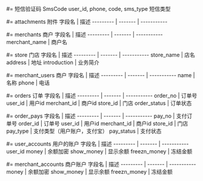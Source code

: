 #= 短信验证码 SmsCode
user_id, phone, code, sms_type 短信类型

#= attachments 附件
字段名 | 描述
--------- | ------- | -----------


#= merchants 商户
字段名 | 描述
--------- | ------- | -----------
merchant_name | 商户名

#= store 门店
字段名 | 描述
--------- | ------- | -----------
store_name | 店名
address | 地址
introduction | 业务简介

#= merchant_users 商户
字段名 | 描述
--------- | ------- | -----------
name | 名称
phone | 电话


#= orders 订单
字段名 | 描述
--------- | ------- | -----------
order_no | 订单号
user_id | 用户id
merchant_id | 商户id
store_id | 门店
order_status | 订单状态


#= order_pays
字段名 | 描述
--------- | ------- | -----------
pay_no | 支付订单号
order_id | 订单号
user_id | 用户id
merchant_id | 商户id
store_id | 门店
pay_type | 支付类型（用户账户，支付宝）
pay_status | 支付状态

#= user_accounts 用户的账户
字段名 | 描述
--------- | ------- | -----------
user_id
money | 余额加密
show_money | 显示余额
freezn_money | 冻结金额

#= merchant_accounts 商户账户
字段名 | 描述
--------- | ------- | -----------
money | 余额加密
show_money | 显示余额
freezn_money | 冻结金额